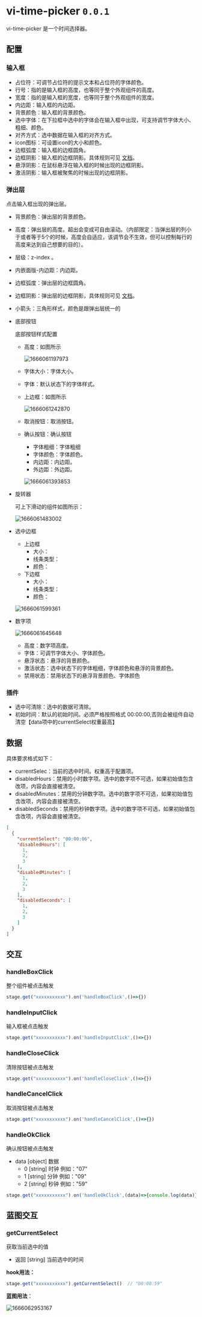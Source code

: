 # vi-time-picker `0.0.1`

vi-time-picker 是一个时间选择器。

<vi-time-picker></vi-time-picker>

## 配置

### 输入框

- 占位符：可调节占位符的提示文本和占位符的字体颜色。
- 行号：指的是输入框的高度，也等同于整个外观组件的高度。
- 宽度：指的是输入框的宽度，也等同于整个外观组件的宽度。
- 内边距：输入框的内边距。
- 背景颜色：输入框的背景颜色。
- 选中字体：在下拉框中选中的字体会在输入框中出现，可支持调节字体大小、粗细、颜色。
- 对齐方式：选中数据在输入框的对齐方式。
- icon图标：可设置icon的大小和颜色。
- 边框弧度：输入框的边框圆角。
- 边框阴影：输入框的边框阴影。具体规则可见 [文档](https://developer.mozilla.org/zh-CN/docs/Web/CSS/box-shadow)。
- 悬浮阴影：在鼠标悬浮在输入框的时候出现的边框阴影。
- 激活阴影：输入框被聚焦的时候出现的边框阴影。

### 弹出层

点击输入框出现的弹出层。

- 背景颜色：弹出层的背景颜色。

- 高度：弹出层的高度。超出会变成可自由滚动。（内部限定：当弹出层的列小于或者等于5个的时候，高度会自适应，该调节会不生效，但可以控制每行的高度来达到自己想要的目的）。

- 层级：z-index 。

- 内嵌面版-内边距：内边距。

- 边框弧度：弹出层的边框圆角。

- 边框阴影：弹出层的边框阴影，具体规则可见 [文档](https://developer.mozilla.org/zh-CN/docs/Web/CSS/box-shadow)。

- 小箭头：三角形样式，颜色是跟弹出层统一的

- 底部按钮

  底部按钮样式配置

  - 高度：如图所示

    ![1666061197973](../../../../../public/datav/timepicker/1666061197973.png)

  - 字体大小：字体大小。

  - 字体：默认状态下的字体样式。

  - 上边框：如图所示

    ![1666061242870](../../../../../public/datav/timepicker/1666061242870.png)

  - 取消按钮：取消按钮。

  - 确认按钮：确认按钮

    - 字体粗细：字体粗细
    - 字体颜色：字体颜色。
    - 内边距：内边距。
    - 外边距：外边距。

    ![1666061393853](../../../../../public/datav/timepicker/1666061393853.png)

- 旋转器

  可上下滑动的组件如图所示：

  ![1666061483002](../../../../../public/datav/timepicker/1666061483002.png)

- 选中边框

  - 上边框
    - 大小：
    - 线条类型：
    - 颜色：
  - 下边框
    - 大小：
    - 线条类型：
    - 颜色：

  ![1666061599361](../../../../../public/datav/timepicker/1666061599361.png)

- 数字项

  ![1666061645648](../../../../../public/datav/timepicker/1666061645648.png)

  - 高度：数字项高度。
  - 字体：可调节字体大小、字体颜色。
  - 悬浮状态：悬浮的背景颜色。
  - 激活状态：选中状态下的字体粗细，字体颜色和悬浮的背景颜色。
  - 禁用状态：禁用状态下的悬浮背景颜色、字体颜色

### 插件

- 选中可清除：选中的数据可清除。
- 初始时间：默认的初始时间。必须严格按照格式  00:00:00,否则会被组件自动清空【data项中的currentSelect权重最高】

## 数据

具体要求格式如下：

- currentSelec：当前的选中时间。权重高于配置项。
- disabledHours：禁用的小时数字项。选中的数字项不可选，如果初始值包含改项，内容会直接被清空。
- disabledMinutes：禁用的分钟数字项。选中的数字项不可选，如果初始值包含改项，内容会直接被清空。
- disabledSeconds：禁用的秒钟数字项。选中的数字项不可选，如果初始值包含改项，内容会直接被清空。

```json
[
  {
    "currentSelect": "00:00:06",
    "disabledHours": [
      1,
      2,
      3
    ],
    "disabledMinutes": [
      1,
      2,
      3
    ],
    "disabledSeconds": [
      1,
      2,
      3
    ]
  }
]
```

## 交互

### handleBoxClick

整个组件被点击触发

```js
stage.get("xxxxxxxxxxx").on('handleBoxClick',()=>{})
```

### handleInputClick

输入框被点击触发

```js
stage.get("xxxxxxxxxxx").on('handleInputClick',()=>{})
```

### handleCloseClick

清除按钮被点击触发

```js
stage.get("xxxxxxxxxxx").on('handleCloseClick',()=>{})
```

### handleCancelClick

取消按钮被点击触发

```js
stage.get("xxxxxxxxxxx").on('handleCancelClick',()=>{})
```

### handleOkClick

确认按钮被点击触发

- data [object] 数据
  - 0  [string] 时钟 例如："07"
  - 1  [string] 分钟 例如："09"
  - 2  [string] 秒钟 例如："59"

```js
stage.get("xxxxxxxxxxx").on('handleOkClick',(data)=>{console.log(data)})
```

## 蓝图交互

### getCurrentSelect

获取当前选中的值

- 返回 [string] 当前选中的时间

**hook用法：**

```js
stage.get("xxxxxxxxxxx").getCurrentSelect()  // "00:00:59"
```

**蓝图用法**：

![1666062953167](../../../../../public/datav/timepicker/1666062953167.png)